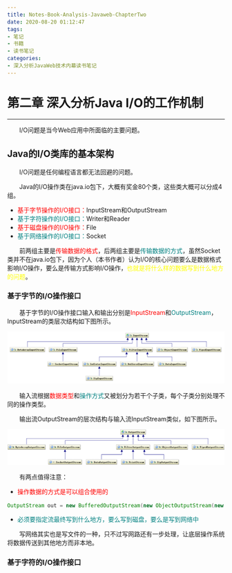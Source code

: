 ```yaml
---
title: Notes-Book-Analysis-Javaweb-ChapterTwo
date: 2020-08-20 01:12:47
tags:
- 笔记
- 书籍
- 读书笔记
categories:
- 深入分析JavaWeb技术内幕读书笔记
---
```


# 第二章	深入分析Java I/O的工作机制

***

&emsp;&emsp;I/O问题是当今Web应用中所面临的主要问题。

## Java的I/O类库的基本架构

<!--more-->

&emsp;&emsp;I/O问题是任何编程语言都无法回避的问题。

&emsp;&emsp;Java的I/O操作类在java.io包下，大概有奖金80个类，这些类大概可以分成4组。

- <font color=red>基于字节操作的I/O接口：</font>InputStream和OutputStream
- <font color=teal>基于字符操作的I/O接口：</font>Writer和Reader
- <font color=red>基于磁盘操作的I/O操作：</font>File
- <font color=teal>基于网络操作的I/O接口：</font>Socket

&emsp;&emsp;前两组主要是<font color=red>传输数据的格式</font>，后两组主要是<font color=teal>传输数据的方式</font>，虽然Socket类并不在java.io包下，因为个人（本书作者）认为I/O的核心问题要么是数据格式影响I/O操作，要么是传输方式影响I/O操作，<font color=yellow>也就是将什么样的数据写到什么地方的问题</font>。

### 基于字节的I/O操作接口

&emsp;&emsp;基于字节的I/O操作接口输入和输出分别是<font color=red>InputStream</font>和<font color=teal>OutputStream</font>，InputStream的类层次结构如下图所示。

![InputStreaClassHierarchy](Notes-Book-Analysis-Javaweb-ChapterTwo/InputStreamClassHierarchy.png)

&emsp;&emsp;输入流根据<font color=red>数据类型</font>和<font color=teal>操作方式</font>又被划分为若干个子类，每个子类分别处理不同的操作类型。

&emsp;&emsp;输出流OutputStream的层次结构与输入流InputStream类似，如下图所示。

![OutputStreaClassHierarchy](Notes-Book-Analysis-Javaweb-ChapterTwo/OutputStreamClassHierarchy.jpg)

&emsp;&emsp;有两点值得注意：

- <font color=red>操作数据的方式是可以组合使用的</font>

```java
OutputStream out = new BufferedOutputStream(new ObjectOutputStream(new FileOutputStream("filename")));
```

- <font color=teal>必须要指定流最终写到什么地方，要么写到磁盘，要么是写到网络中</font>

&emsp;&emsp;写网络其实也是写文件的一种，只不过写网路还有一步处理，让底层操作系统将数据传送到其他地方而非本地。

### 基于字符的I/O操作接口

